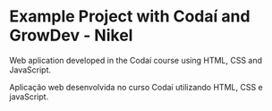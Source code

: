 #  Example Project with Codaí and GrowDev - Nikel

Web aplication developed in the Codaí course using HTML, CSS and JavaScript.

Aplicação web desenvolvida no curso Codaí utilizando HTML, CSS e javaScript.
